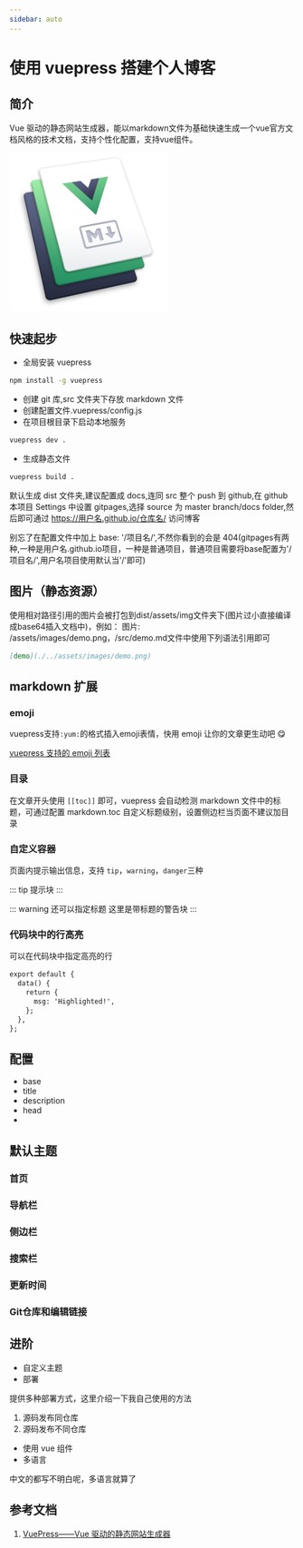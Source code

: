 ```yaml
---
sidebar: auto
---
```


# 使用 vuepress 搭建个人博客

## 简介

Vue 驱动的静态网站生成器，能以markdown文件为基础快速生成一个vue官方文档风格的技术文档，支持个性化配置，支持vue组件。

<img alt="vuepress" src="../../../assets/images/vuepress.png" width="280px" height="280px" />

## 快速起步

- 全局安装 vuepress

```bash
npm install -g vuepress
```

- 创建 git 库,src 文件夹下存放 markdown 文件
- 创建配置文件.vuepress/config.js
- 在项目根目录下启动本地服务

```bash
vuepress dev .
```

- 生成静态文件

```bash
vuepress build .
```

默认生成 dist 文件夹,建议配置成 docs,连同 src 整个 push 到 github,在 github 本项目 Settings 中设置 gitpages,选择 source 为 master branch/docs folder,然后即可通过 https://用户名.github.io/仓库名/ 访问博客

别忘了在配置文件中加上 base: '/项目名/',不然你看到的会是 404(gitpages有两种,一种是用户名.github.io项目，一种是普通项目，普通项目需要将base配置为'/项目名/',用户名项目使用默认当'/'即可)

## 图片（静态资源）

使用相对路径引用的图片会被打包到dist/assets/img文件夹下(图片过小直接编译成base64插入文档中)，例如：
图片: /assets/images/demo.png，/src/demo.md文件中使用下列语法引用即可

```markdown
[demo](./../assets/images/demo.png)
```

## markdown 扩展

### emoji

vuepress支持`:yum:`的格式插入emoji表情，快用 emoji 让你的文章更生动吧 :yum:

[vuepress 支持的 emoji 列表](https://www.webfx.com/tools/emoji-cheat-sheet/)

### 目录

在文章开头使用 `[[toc]]` 即可，vuepress 会自动检测 markdown 文件中的标题，可通过配置 markdown.toc 自定义标题级别，设置侧边栏当页面不建议加目录

### 自定义容器

页面内提示输出信息，支持 `tip`，`warning`，`danger`三种

::: tip
提示块
:::

::: warning 还可以指定标题
这里是带标题的警告块
:::

### 代码块中的行高亮

可以在代码块中指定高亮的行

```js{2,5}
export default {
  data() {
    return {
      msg: 'Highlighted!',
    };
  },
};
```

## 配置

- base
- title
- description
- head
- 

## 默认主题

### 首页

### 导航栏

### 侧边栏

### 搜索栏

### 更新时间

### Git仓库和编辑链接

## 进阶

- 自定义主题
- 部署

提供多种部署方式，这里介绍一下我自己使用的方法


1. 源码发布同仓库
1. 源码发布不同仓库

- 使用 vue 组件
- 多语言

中文的都写不明白呢，多语言就算了

## 参考文档

1. [VuePress——Vue 驱动的静态网站生成器](https://vuepress.vuejs.org/zh/)
